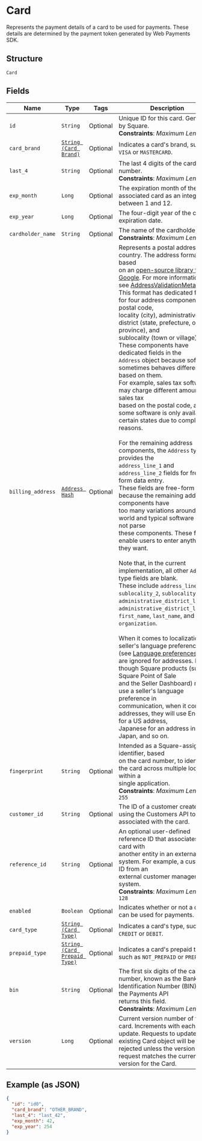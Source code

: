 
# Card

Represents the payment details of a card to be used for payments. These
details are determined by the payment token generated by Web Payments SDK.

## Structure

`Card`

## Fields

| Name | Type | Tags | Description |
|  --- | --- | --- | --- |
| `id` | `String` | Optional | Unique ID for this card. Generated by Square.<br>**Constraints**: *Maximum Length*: `64` |
| `card_brand` | [`String (Card Brand)`](/doc/models/card-brand.md) | Optional | Indicates a card's brand, such as `VISA` or `MASTERCARD`. |
| `last_4` | `String` | Optional | The last 4 digits of the card number.<br>**Constraints**: *Maximum Length*: `4` |
| `exp_month` | `Long` | Optional | The expiration month of the associated card as an integer between 1 and 12. |
| `exp_year` | `Long` | Optional | The four-digit year of the card's expiration date. |
| `cardholder_name` | `String` | Optional | The name of the cardholder.<br>**Constraints**: *Maximum Length*: `96` |
| `billing_address` | [`Address Hash`](/doc/models/address.md) | Optional | Represents a postal address in a country. The address format is based<br>on an [open-source library from Google](https://github.com/google/libaddressinput). For more information,<br>see [AddressValidationMetadata](https://github.com/google/libaddressinput/wiki/AddressValidationMetadata).<br>This format has dedicated fields for four address components: postal code,<br>locality (city), administrative district (state, prefecture, or province), and<br>sublocality (town or village). These components have dedicated fields in the<br>`Address` object because software sometimes behaves differently based on them.<br>For example, sales tax software may charge different amounts of sales tax<br>based on the postal code, and some software is only available in<br>certain states due to compliance reasons.<br><br>For the remaining address components, the `Address` type provides the<br>`address_line_1` and `address_line_2` fields for free-form data entry.<br>These fields are free-form because the remaining address components have<br>too many variations around the world and typical software does not parse<br>these components. These fields enable users to enter anything they want.<br><br>Note that, in the current implementation, all other `Address` type fields are blank.<br>These include `address_line_3`, `sublocality_2`, `sublocality_3`,<br>`administrative_district_level_2`, `administrative_district_level_3`,<br>`first_name`, `last_name`, and `organization`.<br><br>When it comes to localization, the seller's language preferences<br>(see [Language preferences](https://developer.squareup.com/docs/locations-api#location-specific-and-seller-level-language-preferences))<br>are ignored for addresses. Even though Square products (such as Square Point of Sale<br>and the Seller Dashboard) mostly use a seller's language preference in<br>communication, when it comes to addresses, they will use English for a US address,<br>Japanese for an address in Japan, and so on. |
| `fingerprint` | `String` | Optional | Intended as a Square-assigned identifier, based<br>on the card number, to identify the card across multiple locations within a<br>single application.<br>**Constraints**: *Maximum Length*: `255` |
| `customer_id` | `String` | Optional | The ID of a customer created using the Customers API to be associated with the card. |
| `reference_id` | `String` | Optional | An optional user-defined reference ID that associates this card with<br>another entity in an external system. For example, a customer ID from an<br>external customer management system.<br>**Constraints**: *Maximum Length*: `128` |
| `enabled` | `Boolean` | Optional | Indicates whether or not a card can be used for payments. |
| `card_type` | [`String (Card Type)`](/doc/models/card-type.md) | Optional | Indicates a card's type, such as `CREDIT` or `DEBIT`. |
| `prepaid_type` | [`String (Card Prepaid Type)`](/doc/models/card-prepaid-type.md) | Optional | Indicates a card's prepaid type, such as `NOT_PREPAID` or `PREPAID`. |
| `bin` | `String` | Optional | The first six digits of the card number, known as the Bank Identification Number (BIN). Only the Payments API<br>returns this field.<br>**Constraints**: *Maximum Length*: `6` |
| `version` | `Long` | Optional | Current version number of the card. Increments with each card update. Requests to update an<br>existing Card object will be rejected unless the version in the request matches the current<br>version for the Card. |

## Example (as JSON)

```json
{
  "id": "id0",
  "card_brand": "OTHER_BRAND",
  "last_4": "last_42",
  "exp_month": 42,
  "exp_year": 254
}
```

